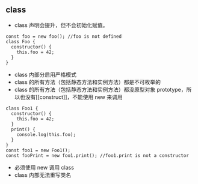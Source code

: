 ## class

- class 声明会提升，但不会初始化赋值。

```
const foo = new foo(); //foo is not defined
class Foo {
  constructor() {
    this.foo = 42;
  }
}
```

- class 内部分启用严格模式
- class 的所有方法（包括静态方法和实例方法）都是不可枚举的
- class 的所有方法（包括静态方法和实例方法）都没原型对象 prototype，所以也没有[[construct]]，不能使用 new 来调用

```
class Foo1 {
  constructor() {
    this.foo = 42;
  }
  print() {
    console.log(this.foo);
  }
}
const foo1 = new Foo1();
const fooPrint = new foo1.print(); //foo1.print is not a constructor
```

- 必须使用 new 调用 class
- class 内部无法重写类名
